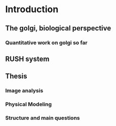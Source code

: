 # Introduction


## The golgi, biological perspective

### Quantitative work on golgi so far

## RUSH system

## Thesis


### Image analysis


### Physical Modeling


### Structure and main questions



